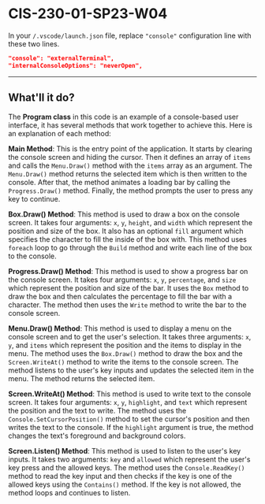 # CIS-230-01-SP23-W04

In your `/.vscode/launch.json` file, replace `"console"` configuration line with these two lines.

````json
"console": "externalTerminal",
"internalConsoleOptions": "neverOpen",
````
---

## What'll it do?

The **Program class** in this code is an example of a console-based user interface, it has several methods that work together to achieve this. Here is an explanation of each method:

**Main Method**: This is the entry point of the application. It starts by clearing the console screen and hiding the cursor. Then it defines an array of `items` and calls the `Menu.Draw()` method with the `items` array as an argument. The `Menu.Draw()` method returns the selected item which is then written to the console. After that, the method animates a loading bar by calling the `Progress.Draw()` method. Finally, the method prompts the user to press any key to continue.

**Box.Draw() Method**: This method is used to draw a box on the console screen. It takes four arguments: `x`, `y`, `height`, and `width` which represent the position and size of the box. It also has an optional `fill` argument which specifies the character to fill the inside of the box with. This method uses `foreach` loop to go through the `Build` method and write each line of the box to the console.

**Progress.Draw() Method**: This method is used to show a progress bar on the console screen. It takes four arguments: `x`, `y`, `percentage`, and `size` which represent the position and size of the bar. It uses the `Box` method to draw the box and then calculates the percentage to fill the bar with a character. The method then uses the `Write` method to write the bar to the console screen.

**Menu.Draw() Method**: This method is used to display a menu on the console screen and to get the user's selection. It takes three arguments: `x`, `y`, and `items` which represent the position and the items to display in the menu. The method uses the `Box.Draw()` method to draw the box and the `Screen.WriteAt()` method to write the items to the console screen. The method listens to the user's key inputs and updates the selected item in the menu. The method returns the selected item.

**Screen.WriteAt() Method**: This method is used to write text to the console screen. It takes four arguments: `x`, `y`, `highlight`, and `text` which represent the position and the text to write. The method uses the `Console.SetCursorPosition()` method to set the cursor's position and then writes the text to the console. If the `highlight` argument is true, the method changes the text's foreground and background colors.

**Screen.Listen() Method**: This method is used to listen to the user's key inputs. It takes two arguments: `key` and `allowed` which represent the user's key press and the allowed keys. The method uses the `Console.ReadKey()` method to read the key input and then checks if the key is one of the allowed keys using the `Contains()` method. If the key is not allowed, the method loops and continues to listen.